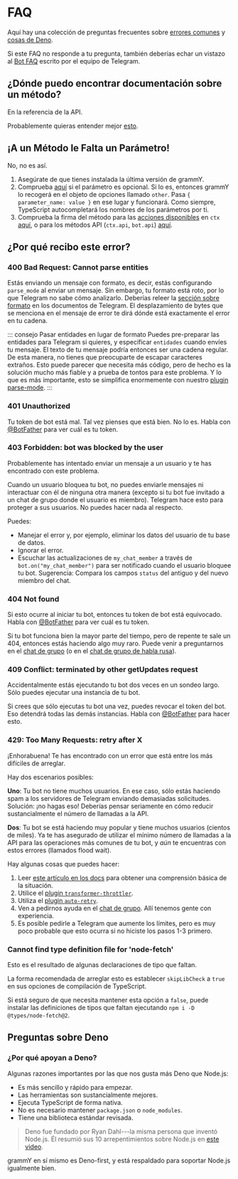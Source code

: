 # FAQ

Aquí hay una colección de preguntas frecuentes sobre [errores comunes](#¿por-que-recibo-este-error) y [cosas de Deno](#preguntas-sobre-deno).

Si este FAQ no responde a tu pregunta, también deberías echar un vistazo al [Bot FAQ](https://core.telegram.org/bots/faq) escrito por el equipo de Telegram.

## ¿Dónde puedo encontrar documentación sobre un método?

En la referencia de la API.

Probablemente quieras entender mejor [esto](../guide).

## ¡A un Método le Falta un Parámetro!

No, no es así.

1. Asegúrate de que tienes instalada la última versión de grammY.
2. Comprueba [aquí](https://core.telegram.org/bots/api) si el parámetro es opcional.
   Si lo es, entonces grammY lo recogerá en el objeto de opciones llamado `other`.
   Pasa `{ parameter_name: value }` en ese lugar y funcionará.
   Como siempre, TypeScript autocompletará los nombres de los parámetros por ti.
3. Comprueba la firma del método para las [acciones disponibles](../guide/context.md#acciones-disponibles) en `ctx` [aquí](https://deno.land/x/grammy/mod.ts?s=Context#Methods), o para los métodos API (`ctx.api`, `bot.api`) [aquí](https://deno.land/x/grammy/mod.ts?s=Api#Methods).

## ¿Por qué recibo este error?

### 400 Bad Request: Cannot parse entities

Estás enviando un mensaje con formato, es decir, estás configurando `parse_mode` al enviar un mensaje.
Sin embargo, tu formato está roto, por lo que Telegram no sabe cómo analizarlo.
Deberías releer la [sección sobre formato](https://core.telegram.org/bots/api#formatting-options) en los documentos de Telegram.
El desplazamiento de bytes que se menciona en el mensaje de error te dirá dónde está exactamente el error en tu cadena.

::: consejo Pasar entidades en lugar de formato
Puedes pre-preparar las entidades para Telegram si quieres, y especificar `entidades` cuando envíes tu mensaje.
El texto de tu mensaje podría entonces ser una cadena regular.
De esta manera, no tienes que preocuparte de escapar caracteres extraños.
Esto puede parecer que necesita más código, pero de hecho es la solución mucho más fiable y a prueba de tontos para este problema.
Y lo que es más importante, esto se simplifica enormemente con nuestro [plugin parse-mode](../plugins/parse-mode.md).
:::

### 401 Unauthorized

Tu token de bot está mal.
Tal vez pienses que está bien.
No lo es.
Habla con [@BotFather](https://t.me/BotFather) para ver cuál es tu token.

### 403 Forbidden: bot was blocked by the user

Probablemente has intentado enviar un mensaje a un usuario y te has encontrado con este problema.

Cuando un usuario bloquea tu bot, no puedes enviarle mensajes ni interactuar con él de ninguna otra manera (excepto si tu bot fue invitado a un chat de grupo donde el usuario es miembro).
Telegram hace esto para proteger a sus usuarios.
No puedes hacer nada al respecto.

Puedes:

- Manejar el error y, por ejemplo, eliminar los datos del usuario de tu base de datos.
- Ignorar el error.
- Escuchar las actualizaciones de `my_chat_member` a través de `bot.on("my_chat_member")` para ser notificado cuando el usuario bloquee tu bot.
  Sugerencia: Compara los campos `status` del antiguo y del nuevo miembro del chat.

### 404 Not found

Si esto ocurre al iniciar tu bot, entonces tu token de bot está equivocado.
Habla con [@BotFather](https://t.me/BotFather) para ver cuál es tu token.

Si tu bot funciona bien la mayor parte del tiempo, pero de repente te sale un 404, entonces estás haciendo algo muy raro.
Puede venir a preguntarnos en el [chat de grupo](https://t.me/grammyjs) (o en el [chat de grupo de habla rusa](https://t.me/grammyjs_ru)).

### 409 Conflict: terminated by other getUpdates request

Accidentalmente estás ejecutando tu bot dos veces en un sondeo largo.
Sólo puedes ejecutar una instancia de tu bot.

Si crees que sólo ejecutas tu bot una vez, puedes revocar el token del bot.
Eso detendrá todas las demás instancias.
Habla con [@BotFather](https://t.me/BotFather) para hacer esto.

### 429: Too Many Requests: retry after X

¡Enhorabuena!
Te has encontrado con un error que está entre los más difíciles de arreglar.

Hay dos escenarios posibles:

**Uno**: Tu bot no tiene muchos usuarios.
En ese caso, sólo estás haciendo spam a los servidores de Telegram enviando demasiadas solicitudes.
Solución: ¡no hagas eso!
Deberías pensar seriamente en cómo reducir sustancialmente el número de llamadas a la API.

**Dos**: Tu bot se está haciendo muy popular y tiene muchos usuarios (cientos de miles).
Ya te has asegurado de utilizar el mínimo número de llamadas a la API para las operaciones más comunes de tu bot, y _aún_ te encuentras con estos errores (llamados flood wait).

Hay algunas cosas que puedes hacer:

1. Leer [este artículo en los docs](../advanced/flood.md) para obtener una comprensión básica de la situación.
2. Utilice el [plugin `transformer-throttler`](../plugins/transformer-throttler.md).
3. Utiliza el [plugin `auto-retry`](../plugins/auto-retry.md).
4. Ven a pedirnos ayuda en el [chat de grupo](https://t.me/grammyjs).
   Allí tenemos gente con experiencia.
5. Es posible pedirle a Telegram que aumente los límites, pero es muy poco probable que esto ocurra si no hiciste los pasos 1-3 primero.

### Cannot find type definition file for 'node-fetch'

Esto es el resultado de algunas declaraciones de tipo que faltan.

La forma recomendada de arreglar esto es establecer `skipLibCheck` a `true` en sus opciones de compilación de TypeScript.

Si está seguro de que necesita mantener esta opción a `false`, puede instalar las definiciones de tipos que faltan ejecutando `npm i -D @types/node-fetch@2`.

## Preguntas sobre Deno

### ¿Por qué apoyan a Deno?

Algunas razones importantes por las que nos gusta más Deno que Node.js:

- Es más sencillo y rápido para empezar.
- Las herramientas son sustancialmente mejores.
- Ejecuta TypeScript de forma nativa.
- No es necesario mantener `package.json` o `node_modules`.
- Tiene una biblioteca estándar revisada.

> Deno fue fundado por Ryan Dahl---la misma persona que inventó Node.js.
> Él resumió sus 10 arrepentimientos sobre Node.js en [este video](https://youtu.be/M3BM9TB-8yA).

grammY en sí mismo es Deno-first, y está respaldado para soportar Node.js igualmente bien.
